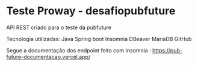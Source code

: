 # Teste Proway - desafiopubfuture

API REST criado para o teste da pubfuture

Tecnologia utilizadas:
Java
Spring boot
Insomnia
DBeaver
MariaDB
GitHub

Segue a documentação dos endpoint feito com Insomnia : https://pub-future-documentacao.vercel.app/

